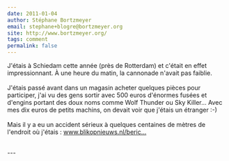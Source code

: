 ```yaml
---
date: 2011-01-04
author: Stéphane Bortzmeyer
email: stephane+blogre@bortzmeyer.org
site: http://www.bortzmeyer.org/
tags: comment
permalink: false
---
```


<p>J'étais à Schiedam cette année (près de Rotterdam) et c'était en effet impressionnant. À une heure du matin, la cannonade n'avait pas faiblie.<br />
<br />
J'étais passé avant dans un magasin acheter quelques pièces pour participer, j'ai vu des gens sortir avec 500 euros d'énormes fusées et d'engins portant des doux noms comme Wolf Thunder ou Sky Killer... Avec mes dix euros de petits machins, on devait voir que j'étais un étranger :-)<br />
<br />
Mais il y a eu un accident sérieux à quelques centaines de mètres de l'endroit où j'étais : <a href="http://www.blikopnieuws.nl/bericht/123232/Doden_en_zwaargewonden_door_vuurwerk.html" title="http://www.blikopnieuws.nl/bericht/123232/Doden_en_zwaargewonden_door_vuurwerk.html" rel="nofollow">www.blikopnieuws.nl/beric...</a><br />
<br />
</p>
---